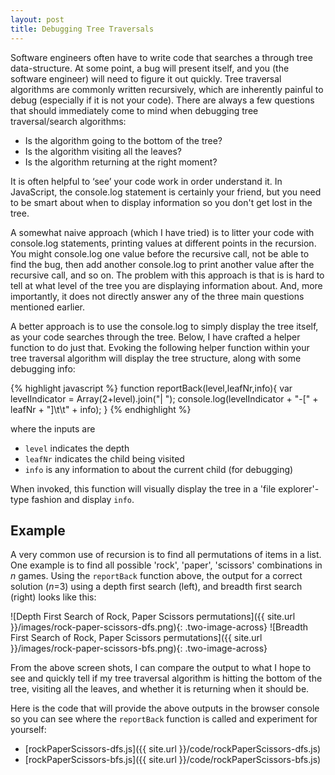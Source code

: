 ```yaml
---
layout: post
title: Debugging Tree Traversals
---
```


Software engineers often have to write code that searches a through tree data-structure. At some point, a bug will present itself, and you (the software engineer) will need to figure it out quickly.  Tree traversal algorithms are commonly written recursively, which are inherently painful to debug (especially if it is not your code). There are always a few questions that should immediately come to mind when debugging tree traversal/search algorithms:

* Is the algorithm going to the bottom of the tree?
* Is the algorithm visiting all the leaves?
* Is the algorithm returning at the right moment?

It is often helpful to ‘see’ your code work in order understand it. In JavaScript, the console.log statement is certainly your friend, but you need to be smart about when to display information so you don't get lost in the tree.

A somewhat naive approach (which I have tried) is to litter your code with console.log statements, printing values at different points in the recursion.  You might console.log one value before the recursive call, not be able to find the bug, then add another console.log to print another value after the recursive call, and so on.  The problem with this approach is that is is hard to tell at what level of the tree you are displaying information about.  And, more importantly, it does not directly answer any of the three main questions mentioned earlier.

A better approach is to use the console.log to simply display the tree itself, as your code searches through the tree.  Below, I have crafted a helper function to do just that.  Evoking the following helper function within your tree traversal algorithm will display the tree structure, along with some debugging info:

<div style="font-size:14px;">
{% highlight javascript %}
function reportBack(level,leafNr,info){
  var levelIndicator = Array(2+level).join("| ");
  console.log(levelIndicator + "-[" + leafNr + "]\t\t" + info);
}
{% endhighlight %}
</div>

where the inputs are

 * `level` indicates the depth
 * `leafNr` indicates the child being visited
 * `info` is any information to about the current child (for debugging)

When invoked, this function will visually display the tree in a 'file explorer'-type fashion and display `info`.

## Example

A very common use of recursion is to find all permutations of items in a list.  One example is to find all possible 'rock', 'paper', 'scissors' combinations in *n* games.  Using the `reportBack` function above, the output for a correct solution (*n*=3) using a depth first search (left), and breadth first search (right) looks like this:

![Depth First Search of Rock, Paper Scissors permutations]({{ site.url }}/images/rock-paper-scissors-dfs.png){: .two-image-across}
![Breadth First Search of Rock, Paper Scissors permutations]({{ site.url }}/images/rock-paper-scissors-bfs.png){: .two-image-across}

From the above screen shots, I can compare the output to what I hope to see and quickly tell if my tree traversal algorithm is hitting the bottom of the tree, visiting all the leaves, and whether it is returning when it should be.  

Here is the code that will provide the above outputs in the browser console so you can see where the `reportBack` function is called and experiment for yourself:

* [rockPaperScissors-dfs.js]({{ site.url }}/code/rockPaperScissors-dfs.js)
* [rockPaperScissors-bfs.js]({{ site.url }}/code/rockPaperScissors-bfs.js)